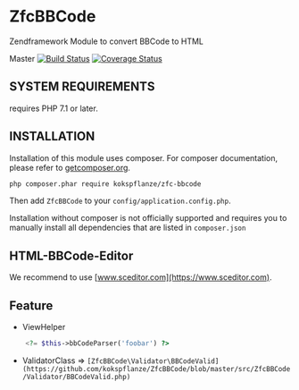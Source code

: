 # ZfcBBCode
Zendframework Module to convert BBCode to HTML

Master
[![Build Status](https://travis-ci.org/kokspflanze/ZfcBBCode.svg?branch=master)](https://travis-ci.org/kokspflanze/ZfcBBCode?branch=master)
[![Coverage Status](https://coveralls.io/repos/kokspflanze/ZfcBBCode/badge.svg?branch=master)](https://coveralls.io/r/kokspflanze/ZfcBBCode?branch=master)

## SYSTEM REQUIREMENTS

requires PHP 7.1 or later.

## INSTALLATION

Installation of this module uses composer. For composer documentation, please refer to
[getcomposer.org](http://getcomposer.org/).

```sh
php composer.phar require kokspflanze/zfc-bbcode
```

Then add `ZfcBBCode` to your `config/application.config.php`.

Installation without composer is not officially supported and requires you to manually install all dependencies
that are listed in `composer.json`

## HTML-BBCode-Editor

We recommend to use [www.sceditor.com](https://www.sceditor.com).

## Feature

- ViewHelper

```php
	<?= $this->bbCodeParser('foobar') ?>
```

- ValidatorClass => `[ZfcBBCode\Validator\BBCodeValid](https://github.com/kokspflanze/ZfcBBCode/blob/master/src/ZfcBBCode/Validator/BBCodeValid.php)` 